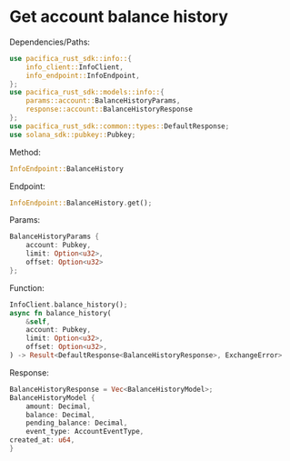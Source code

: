 # Get account balance history

Dependencies/Paths:

```rust
use pacifica_rust_sdk::info::{
    info_client::InfoClient,
    info_endpoint::InfoEndpoint,
};
use pacifica_rust_sdk::models::info::{
    params::account::BalanceHistoryParams,
    response::account::BalanceHistoryResponse
};
use pacifica_rust_sdk::common::types::DefaultResponse;
use solana_sdk::pubkey::Pubkey;
```

Method:

```rust
InfoEndpoint::BalanceHistory
```

Endpoint:

```rust
InfoEndpoint::BalanceHistory.get();
```

Params:

```rust
BalanceHistoryParams { 
    account: Pubkey, 
    limit: Option<u32>, 
    offset: Option<u32> 
};
```

Function:

```rust
InfoClient.balance_history();
async fn balance_history(
    &self,
    account: Pubkey,
    limit: Option<u32>,
    offset: Option<u32>,
) -> Result<DefaultResponse<BalanceHistoryResponse>, ExchangeError>
```

Response:

```rust
BalanceHistoryResponse = Vec<BalanceHistoryModel>;
BalanceHistoryModel {
    amount: Decimal,
    balance: Decimal,
    pending_balance: Decimal,
    event_type: AccountEventType,
created_at: u64,
}
```

